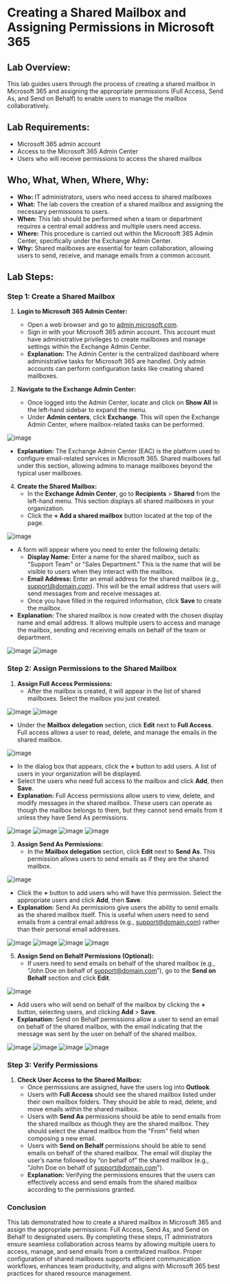 # Creating a Shared Mailbox and Assigning Permissions in Microsoft 365

## Lab Overview:
This lab guides users through the process of creating a shared mailbox in Microsoft 365 and assigning the appropriate permissions (Full Access, Send As, and Send on Behalf) to enable users to manage the mailbox collaboratively.

## Lab Requirements:
- Microsoft 365 admin account
- Access to the Microsoft 365 Admin Center
- Users who will receive permissions to access the shared mailbox

## Who, What, When, Where, Why:
- **Who:** IT administrators, users who need access to shared mailboxes
- **What:** The lab covers the creation of a shared mailbox and assigning the necessary permissions to users.
- **When:** This lab should be performed when a team or department requires a central email address and multiple users need access.
- **Where:** This procedure is carried out within the Microsoft 365 Admin Center, specifically under the Exchange Admin Center.
- **Why:** Shared mailboxes are essential for team collaboration, allowing users to send, receive, and manage emails from a common account.

## Lab Steps:

### Step 1: Create a Shared Mailbox
1. **Login to Microsoft 365 Admin Center:**
   - Open a web browser and go to [admin.microsoft.com](https://admin.microsoft.com).
   - Sign in with your Microsoft 365 admin account. This account must have administrative privileges to create mailboxes and manage settings within the Exchange Admin Center.
   - **Explanation:** The Admin Center is the centralized dashboard where administrative tasks for Microsoft 365 are handled. Only admin accounts can perform configuration tasks like creating shared mailboxes.

2. **Navigate to the Exchange Admin Center:**
   - Once logged into the Admin Center, locate and click on **Show All** in the left-hand sidebar to expand the menu.
   - Under **Admin centers**, click **Exchange**. This will open the Exchange Admin Center, where mailbox-related tasks can be performed.

![image](https://github.com/user-attachments/assets/4a4f83b1-9031-44da-9aa6-e742f2c67cf6)

   - **Explanation:** The Exchange Admin Center (EAC) is the platform used to configure email-related services in Microsoft 365. Shared mailboxes fall under this section, allowing admins to manage mailboxes beyond the typical user mailboxes.

4. **Create the Shared Mailbox:**
   - In the **Exchange Admin Center**, go to **Recipients** > **Shared** from the left-hand menu. This section displays all shared mailboxes in your organization.
   - Click the **+ Add a shared mailbox** button located at the top of the page.
   
![image](https://github.com/user-attachments/assets/1e9b000f-3fb5-4490-9615-6f9bce7b23fd)

   - A form will appear where you need to enter the following details:
     - **Display Name:** Enter a name for the shared mailbox, such as "Support Team" or "Sales Department." This is the name that will be visible to users when they interact with the mailbox.
     - **Email Address:** Enter an email address for the shared mailbox (e.g., support@domain.com). This will be the email address that users will send messages from and receive messages at.
     - Once you have filled in the required information, click **Save** to create the mailbox.
   - **Explanation:** The shared mailbox is now created with the chosen display name and email address. It allows multiple users to access and manage the mailbox, sending and receiving emails on behalf of the team or department.

 ![image](https://github.com/user-attachments/assets/6ed68a34-44ee-409c-8973-f80c2940f7a2)
![image](https://github.com/user-attachments/assets/6472b771-aa10-43f2-ae16-fc624fa9fd2b)

### Step 2: Assign Permissions to the Shared Mailbox
1. **Assign Full Access Permissions:**
   - After the mailbox is created, it will appear in the list of shared mailboxes. Select the mailbox you just created.

![image](https://github.com/user-attachments/assets/99ae7203-7478-4a0a-b43b-7022d757d2af)
![image](https://github.com/user-attachments/assets/1f707fc4-604f-4108-8522-abf4fc37715b)

   - Under the **Mailbox delegation** section, click **Edit** next to **Full Access**. Full access allows a user to read, delete, and manage the emails in the shared mailbox.
   
   ![image](https://github.com/user-attachments/assets/4bf1bb03-e9a2-49d8-8509-2ec8c03a614e)

   - In the dialog box that appears, click the **+** button to add users. A list of users in your organization will be displayed.
   - Select the users who need full access to the mailbox and click **Add**, then **Save**.
   - **Explanation:** Full Access permissions allow users to view, delete, and modify messages in the shared mailbox. These users can operate as though the mailbox belongs to them, but they cannot send emails from it unless they have Send As permissions.

![image](https://github.com/user-attachments/assets/9dacefcd-5143-41cd-878b-6e46a6e29b56)
![image](https://github.com/user-attachments/assets/5114d2b3-d297-4db3-9f3a-9eeefdd1388f)
![image](https://github.com/user-attachments/assets/5a36d486-20d8-4e86-8c21-ba9f7a7ab404)
![image](https://github.com/user-attachments/assets/db7c076a-6ef7-4295-a9d8-46bb2e458aba)

3. **Assign Send As Permissions:**
   - In the **Mailbox delegation** section, click **Edit** next to **Send As**. This permission allows users to send emails as if they are the shared mailbox.

![image](https://github.com/user-attachments/assets/7a1b547b-9d67-44e4-8ed5-762be58234a9)

   - Click the **+** button to add users who will have this permission. Select the appropriate users and click **Add**, then **Save**.
   - **Explanation:** Send As permissions give users the ability to send emails as the shared mailbox itself. This is useful when users need to send emails from a central email address (e.g., support@domain.com) rather than their personal email addresses.

![image](https://github.com/user-attachments/assets/3e9a189a-c018-4195-aef7-50642ada40da)
![image](https://github.com/user-attachments/assets/cbc58310-733d-49cc-9504-e04317c35c7a)
![image](https://github.com/user-attachments/assets/e24e0503-b5bd-4805-ba15-4068255198ef)
![image](https://github.com/user-attachments/assets/77446081-4ae9-49fd-af23-4b147be16674)

5. **Assign Send on Behalf Permissions (Optional):**
   - If users need to send emails on behalf of the shared mailbox (e.g., “John Doe on behalf of support@domain.com”), go to the **Send on Behalf** section and click **Edit**.

![image](https://github.com/user-attachments/assets/f0fb5b34-20d1-4009-94c1-bac0e9cb9ae2)

   - Add users who will send on behalf of the mailbox by clicking the **+** button, selecting users, and clicking **Add** > **Save**.
   - **Explanation:** Send on Behalf permissions allow a user to send an email on behalf of the shared mailbox, with the email indicating that the message was sent by the user on behalf of the shared mailbox.

![image](https://github.com/user-attachments/assets/528b2cd0-6cba-4c20-a294-9d7dc7202a7d)
![image](https://github.com/user-attachments/assets/94e8d442-bd9b-4148-af18-982932129965)
![image](https://github.com/user-attachments/assets/f01b35f9-aa4a-4736-94ba-83c57b64f901)
![image](https://github.com/user-attachments/assets/c9f405cf-0f18-445c-ae41-ff5fee3a4bb3)

### Step 3: Verify Permissions
1. **Check User Access to the Shared Mailbox:**
   - Once permissions are assigned, have the users log into **Outlook**.
   - Users with **Full Access** should see the shared mailbox listed under their own mailbox folders. They should be able to read, delete, and move emails within the shared mailbox.
   - Users with **Send As** permissions should be able to send emails from the shared mailbox as though they are the shared mailbox. They should select the shared mailbox from the "From" field when composing a new email.
   - Users with **Send on Behalf** permissions should be able to send emails on behalf of the shared mailbox. The email will display the user’s name followed by “on behalf of” the shared mailbox (e.g., "John Doe on behalf of support@domain.com").
   - **Explanation:** Verifying the permissions ensures that the users can effectively access and send emails from the shared mailbox according to the permissions granted.

### Conclusion

This lab demonstrated how to create a shared mailbox in Microsoft 365 and assign the appropriate permissions: Full Access, Send As, and Send on Behalf to designated users. By completing these steps, IT administrators ensure seamless collaboration across teams by allowing multiple users to access, manage, and send emails from a centralized mailbox. Proper configuration of shared mailboxes supports efficient communication workflows, enhances team productivity, and aligns with Microsoft 365 best practices for shared resource management.
